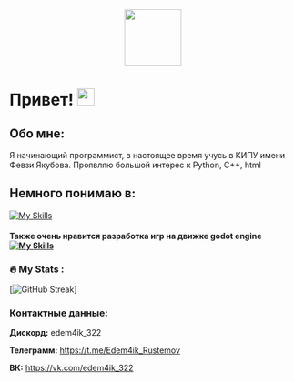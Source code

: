 <div id="header" align="center">
  <img src="https://media.giphy.com/media/M9gbBd9nbDrOTu1Mqx/giphy.gif" width="100"/>
</div>

# Привет!       <img src="https://media.giphy.com/media/hvRJCLFzcasrR4ia7z/giphy.gif" width="30px"/>

## Обо мне:
Я начинающий программист, в настоящее время учусь в КИПУ имени Февзи Якубова. 
Проявляю большой интерес к Python, C++, html

##  Немного понимаю в:

[![My Skills](https://skillicons.dev/icons?i=cpp,py,html,css)](https://skillicons.dev) 

#### Также очень нравится разработка игр на движке godot engine       [![My Skills](https://skillicons.dev/icons?i=godot)](https://skillicons.dev)

### :fire: My Stats :

[![GitHub Streak](https://github-readme-streak-stats.herokuapp.com?user=edem4ik_322&theme=neon&locale=ru)]

### Контактные данные:

__Дискорд:__   edem4ik_322  

__Телеграмм:__  https://t.me/Edem4ik_Rustemov

__ВК:__     https://vk.com/edem4ik_322
